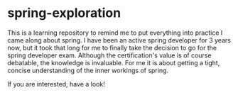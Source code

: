 # spring-exploration

This is a learning repository to remind me to put everything into practice I came along about spring. I have been an active spring developer for 3 years now, but it took that long for me to finally take the decision to go for the spring developer exam. Although the certification's value is of course debatable, the knowledge is invaluable. For me it is about getting a tight, concise understanding of the inner workings of spring.

If you are interested, have a look!

